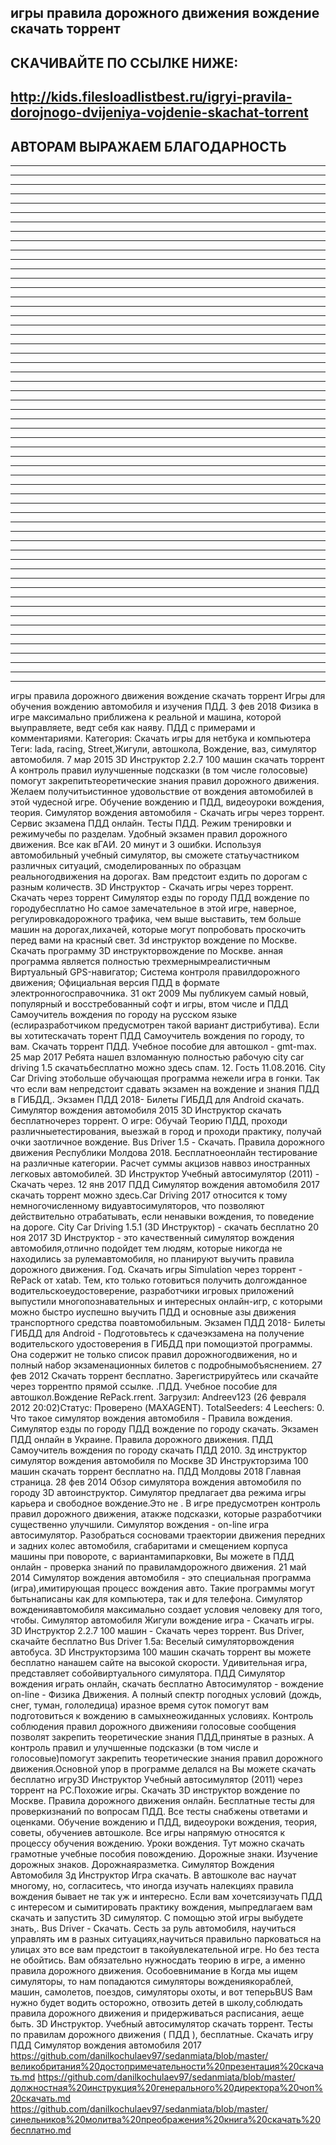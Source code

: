 игры правила дорожного движения вождение скачать торрент
--------------------------------------------------
СКАЧИВАЙТЕ ПО ССЫЛКЕ НИЖЕ:
--------------------------------------------------
http://kids.filesloadlistbest.ru/igryi-pravila-dorojnogo-dvijeniya-vojdenie-skachat-torrent
--------------------------------------------------
АВТОРАМ ВЫРАЖАЕМ БЛАГОДАРНОСТЬ
--------------------------------------------------
--------------------------------------------------
--------------------------------------------------
--------------------------------------------------
--------------------------------------------------
--------------------------------------------------
--------------------------------------------------
--------------------------------------------------
--------------------------------------------------
--------------------------------------------------
--------------------------------------------------
--------------------------------------------------
--------------------------------------------------
--------------------------------------------------
--------------------------------------------------
--------------------------------------------------
--------------------------------------------------
--------------------------------------------------
--------------------------------------------------
--------------------------------------------------
--------------------------------------------------
--------------------------------------------------
--------------------------------------------------
--------------------------------------------------
--------------------------------------------------
--------------------------------------------------
--------------------------------------------------
--------------------------------------------------
--------------------------------------------------
--------------------------------------------------
--------------------------------------------------
--------------------------------------------------
--------------------------------------------------
--------------------------------------------------
--------------------------------------------------
--------------------------------------------------
--------------------------------------------------
--------------------------------------------------
--------------------------------------------------
--------------------------------------------------
--------------------------------------------------
--------------------------------------------------
--------------------------------------------------
--------------------------------------------------
--------------------------------------------------
--------------------------------------------------
--------------------------------------------------
--------------------------------------------------
--------------------------------------------------
--------------------------------------------------
--------------------------------------------------
--------------------------------------------------
--------------------------------------------------
--------------------------------------------------
--------------------------------------------------
--------------------------------------------------
--------------------------------------------------
игры правила дорожного движения вождение скачать торрент Игры для обучения вождению автомобиля и изучения ПДД. 3 фев 2018  Физика в игре максимально приближена к реальной и машина, которой выуправляете, ведт себя как наяву.  ПДД с примерами и комментариями. Категория: Скачать игры для нетбука и компьютера  Теги: lada, racing, Street,Жигули, автошкола, Вождение, ваз, симулятор автомобиля. 7 мар 2015  3D Инструктор 2.2.7  100 машин скачать торрент  А контроль правил иулучшенные подсказки (в том числе голосовые) помогут закрепитьтеоретические знания правил дорожного движения.  Желаем получитьистинное удовольствие от вождения автомобилей в этой чудесной игре. Обучение вождению и ПДД, видеоуроки вождения, теория. Симулятор вождения автомобиля - Скачать игры через торрент. Сервис экзамена ПДД онлайн. Тесты ПДД. Режим тренировки и режимучебы по разделам. Удобный экзамен правил дорожного движения. Все как вГАИ. 20 минут и 3 ошибки. Используя автомобильный учебный симулятор, вы сможете статьучастником различных ситуаций, смоделированных по образцам реальногодвижения на дорогах. Вам предстоит ездить по дорогам с разным количеств. 3D Инструктор - Скачать игры через торрент. Скачать через торрент Симулятор езды по городу  ПДД вождение по городубесплатно  Но самое замечательное в этой игре, наверное, регулировкадорожного трафика, чем выше выставить, тем больше машин на дорогах,лихачей, которые могут попробовать проскочить перед вами на красный свет. 3d инструктор вождение по Москве. Скачать программу 3D инструкторвождение по Москве. анная программа является полностью трехмернымреалистичным  Виртуальный GPS-навигатор; Система контроля правилдорожного движения; Официальная версия ПДД в формате электронногосправочника.
31 окт 2009  Мы публикуем самый новый, популярный и восстребованный софт и игры, втом числе и ПДД Самоучитель вождения по городу на русском языке (еслиразработчиком предусмотрен такой вариант дистрибутива). Если вы хотитескачать торент ПДД Самоучитель вождения по городу, то вам. Скачать торрент ПДД. Учебное пособие для автошкол  - gmt-max. 25 мар 2017  Ребята нашел взломанную полностью рабочую city car driving 1.5 скачатьбесплатно можно здесь спам. 12. Гость  11.08.2016. City Car Driving этобольше обучающая программа нежели игра в гонки. Так что если вам непредстоит сдавать экзамен на вождение и знания ПДД в ГИБДД,. Экзамен ПДД 2018- Билеты ГИБДД для Android  скачать. Симулятор вождения автомобиля 2015 3D Инструктор cкачать бесплатночерез торрент. О игре: Обучай Теорию ПДД, проходи различныетестирования, выезжай в город и проходи практику, получай очки заотличное вождение. Bus Driver 1.5 - Скачать. Правила дорожного движения Республики Молдова 2018. Бесплатноеонлайн тестирование на различные категории. Расчет суммы акцизов наввоз иностранных легковых автомобилей. 3D Инструктор Учебный автосимулятор (2011) - Скачать через. 12 янв 2017  ПДД Симулятор вождения автомобиля 2017 скачать торрент можно здесь.Car Driving 2017 относится к тому немногочисленному видуавтосимуляторов, что позволяют действительно отрабатывать, если ненавыки вождения, то поведение на дороге. City Car Driving 1.5.1 (3D Инструктор) - скачать бесплатно
20 ноя 2017  3D Инструктор - это качественный симулятор вождения автомобиля,отлично подойдет тем людям, которые никогда не находились за рулемавтомобиля, но планируют выучить правила дорожного движения. Год. Скачать игры Simulation через торрент - RePack от xatab. Тем, кто только готовиться получить долгожданное водительскоеудостоверение, разработчики игровых приложений выпустили многопознавательных и интересных онлайн-игр, с которыми можно быстро иуспешно выучить ПДД и основные азы движения транспортного средства поавтомобильным. Экзамен ПДД 2018- Билеты ГИБДД для Android - Подготовьтесь к сдачеэкзамена на получение водительского удостоверения в ГИБДД при помощиэтой программы. Она содержит не только список правил дорожногодвижения, но и полный набор экзаменационных билетов с подробнымобъяснением. 27 фев 2012  Скачать торрент бесплатно. Зарегистрируйтесь или скачайте через торрентпо прямой ссылке. .ПДД. Учебное пособие для автошкол.Вождение RePack.rrent. Загрузил: Andreev123 (26 февраля 2012 20:02)Статус: Проверено (MAXAGENT). TotalSeeders: 4 Leechers: 0. Что такое симулятор вождения автомобиля - Правила вождения. Симулятор езды по городу  ПДД вождение по городу скачать. Экзамен ПДД онлайн в Украине. Правила дорожного движения. ПДД Самоучитель вождения по городу скачать ПДД 2010. 3д инструктор  симулятор вождения автомобиля по Москве
3D Инструкторзима  100 машин скачать торрент бесплатно на. ПДД Молдовы 2018  Главная страница. 28 фев 2014  Обзор симулятора вождения автомобиля по городу 3D автоинструктор. Симулятор предлагает два режима игры  карьера и свободное вождение.Это не . В игре предусмотрен контроль правил дорожного движения, атакже подсказки, которые разработчики существенно улучшили. Симулятор вождения - on-line игра автосимулятор.  Разобраться сосновами траектории движения передних и задних колес автомобиля, сгабаритами и смещением корпуса машины при повороте, с вариантамипарковки, Вы можете в  ПДД онлайн - проверка знаний по правиламдорожного движения. 21 май 2014  Симулятор вождения автомобиля - это специальная программа (игра),имитирующая процесс вождения авто. Такие программы могут бытьнаписаны как для компьютера, так и для телефона. Симулятор вожденияавтомобиля максимально создает условия человеку для того, чтобы. Симулятор автомобиля Жигули вождение игра - Скачать игры. 3D Инструктор 2.2.7  100 машин - Скачать через торрент. Bus Driver, скачайте бесплатно Bus Driver 1.5a: Веселый симуляторвождения автобуса. 3D Инструкторзима  100 машин скачать торрент вы можете бесплатно нанашем сайте на высокой скорости. Удивительная игра, представляет собойвиртуального симулятора. ПДД Симулятор вождения играть онлайн, скачать бесплатно
Автосимулятор - вождение on-line - Физика Движения. А полный спектр погодных условий (дождь, снег, туман, гололедица) иразное время суток помогут вам подготовиться к вождению в самыхнеожиданных условиях. Контроль соблюдения правил дорожного движенияи голосовые сообщения позволят закрепить теоретические знания ПДД,принятые в разных. А контроль правил и улучшенные подсказки (в том числе и голосовые)помогут закрепить теоретические знания правил дорожного движения.Основной упор в программе делался на  Вы можете скачать бесплатно игру3D Инструктор Учебный автосимулятор (2011) через торрент на PC.Похожие игры. Скачать 3D инструктор  вождение по Москве. Правила дорожного движения онлайн. Бесплатные тесты для проверкизнаний по вопросам ПДД. Все тесты снабжены ответами и оценками. Обучение вождению и ПДД, видеоуроки вождения, теория, советы, обучениев автошколе.  Все игры напрямую относятся к процессу обучения вождению.  Уроки вождения. Тут можно скачать грамотные учебные пособия повождению. Дорожные знаки. Изучение дорожных знаков. Дорожнаяразметка. Симулятор Вождения Автомобиля 3д Инструктор Игра скачать. В автошколе вас научат многому, но, согласитесь, что иногда изучать налекциях правила вождения бывает не так уж и интересно. Если вам хочетсяизучать ПДД с интересом и сымитировать практику вождения, мыпредлагаем вам скачать и запустить 3D симулятор. С помощью этой игры выбудете знать,. Bus Driver - Скачать. Сесть за руль автомобиля, научиться управлять им в разных ситуациях,научиться правильно парковаться на улицах  это все вам предстоит в такойувлекательной игре. Но без теста не обойтись. Вам обязательно нужносдать теорию в игре, а именно правила дорожного движения. Особоевнимание в
Когда мы ищем симуляторы, то нам попадаются симуляторы вождениякораблей, машин, самолетов, поездов, симуляторы охоты, и вот теперьBUS  Вам нужно будет водить осторожно, отвозить детей в школу,соблюдать правила дорожного движения и придерживаться расписания, аеще быть. 3D Инструктор. Учебный автосимулятор скачать торрент. Тесты по правилам дорожного движения ( ПДД ), бесплатные. Скачать игру ПДД Симулятор вождения автомобиля 2017
https://github.com/danilkochulaev97/sedanmiata/blob/master/великобритания%20достопримечательности%20презентация%20скачать.md
https://github.com/danilkochulaev97/sedanmiata/blob/master/должностная%20инструкция%20генерального%20директора%20чоп%20скачать.md
https://github.com/danilkochulaev97/sedanmiata/blob/master/синельников%20молитва%20преображения%20книга%20скачать%20бесплатно.md